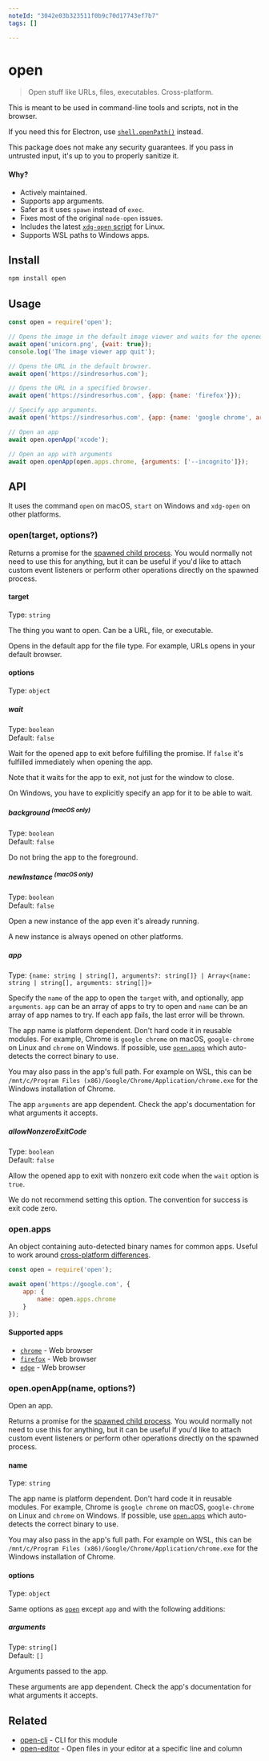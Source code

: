 ```yaml
---
noteId: "3042e03b323511f0b9c70d17743ef7b7"
tags: []

---
```


# open

> Open stuff like URLs, files, executables. Cross-platform.

This is meant to be used in command-line tools and scripts, not in the browser.

If you need this for Electron, use [`shell.openPath()`](https://www.electronjs.org/docs/api/shell#shellopenpathpath) instead.

This package does not make any security guarantees. If you pass in untrusted input, it's up to you to properly sanitize it.

#### Why?

- Actively maintained.
- Supports app arguments.
- Safer as it uses `spawn` instead of `exec`.
- Fixes most of the original `node-open` issues.
- Includes the latest [`xdg-open` script](https://gitlab.freedesktop.org/xdg/xdg-utils/-/blob/master/scripts/xdg-open.in) for Linux.
- Supports WSL paths to Windows apps.

## Install

```sh
npm install open
```

## Usage

```js
const open = require('open');

// Opens the image in the default image viewer and waits for the opened app to quit.
await open('unicorn.png', {wait: true});
console.log('The image viewer app quit');

// Opens the URL in the default browser.
await open('https://sindresorhus.com');

// Opens the URL in a specified browser.
await open('https://sindresorhus.com', {app: {name: 'firefox'}});

// Specify app arguments.
await open('https://sindresorhus.com', {app: {name: 'google chrome', arguments: ['--incognito']}});

// Open an app
await open.openApp('xcode');

// Open an app with arguments
await open.openApp(open.apps.chrome, {arguments: ['--incognito']});
```

## API

It uses the command `open` on macOS, `start` on Windows and `xdg-open` on other platforms.

### open(target, options?)

Returns a promise for the [spawned child process](https://nodejs.org/api/child_process.html#child_process_class_childprocess). You would normally not need to use this for anything, but it can be useful if you'd like to attach custom event listeners or perform other operations directly on the spawned process.

#### target

Type: `string`

The thing you want to open. Can be a URL, file, or executable.

Opens in the default app for the file type. For example, URLs opens in your default browser.

#### options

Type: `object`

##### wait

Type: `boolean`\
Default: `false`

Wait for the opened app to exit before fulfilling the promise. If `false` it's fulfilled immediately when opening the app.

Note that it waits for the app to exit, not just for the window to close.

On Windows, you have to explicitly specify an app for it to be able to wait.

##### background <sup>(macOS only)</sup>

Type: `boolean`\
Default: `false`

Do not bring the app to the foreground.

##### newInstance <sup>(macOS only)</sup>

Type: `boolean`\
Default: `false`

Open a new instance of the app even it's already running.

A new instance is always opened on other platforms.

##### app

Type: `{name: string | string[], arguments?: string[]} | Array<{name: string | string[], arguments: string[]}>`

Specify the `name` of the app to open the `target` with, and optionally, app `arguments`. `app` can be an array of apps to try to open and `name` can be an array of app names to try. If each app fails, the last error will be thrown.

The app name is platform dependent. Don't hard code it in reusable modules. For example, Chrome is `google chrome` on macOS, `google-chrome` on Linux and `chrome` on Windows. If possible, use [`open.apps`](#openapps) which auto-detects the correct binary to use.

You may also pass in the app's full path. For example on WSL, this can be `/mnt/c/Program Files (x86)/Google/Chrome/Application/chrome.exe` for the Windows installation of Chrome.

The app `arguments` are app dependent. Check the app's documentation for what arguments it accepts.

##### allowNonzeroExitCode

Type: `boolean`\
Default: `false`

Allow the opened app to exit with nonzero exit code when the `wait` option is `true`.

We do not recommend setting this option. The convention for success is exit code zero.

### open.apps

An object containing auto-detected binary names for common apps. Useful to work around [cross-platform differences](#app).

```js
const open = require('open');

await open('https://google.com', {
	app: {
		name: open.apps.chrome
	}
});
```

#### Supported apps

- [`chrome`](https://www.google.com/chrome) - Web browser
- [`firefox`](https://www.mozilla.org/firefox) - Web browser
- [`edge`](https://www.microsoft.com/edge) - Web browser

### open.openApp(name, options?)

Open an app.

Returns a promise for the [spawned child process](https://nodejs.org/api/child_process.html#child_process_class_childprocess). You would normally not need to use this for anything, but it can be useful if you'd like to attach custom event listeners or perform other operations directly on the spawned process.

#### name

Type: `string`

The app name is platform dependent. Don't hard code it in reusable modules. For example, Chrome is `google chrome` on macOS, `google-chrome` on Linux and `chrome` on Windows. If possible, use [`open.apps`](#openapps) which auto-detects the correct binary to use.

You may also pass in the app's full path. For example on WSL, this can be `/mnt/c/Program Files (x86)/Google/Chrome/Application/chrome.exe` for the Windows installation of Chrome.

#### options

Type: `object`

Same options as [`open`](#options) except `app` and with the following additions:

##### arguments

Type: `string[]`\
Default: `[]`

Arguments passed to the app.

These arguments are app dependent. Check the app's documentation for what arguments it accepts.

## Related

- [open-cli](https://github.com/sindresorhus/open-cli) - CLI for this module
- [open-editor](https://github.com/sindresorhus/open-editor) - Open files in your editor at a specific line and column
